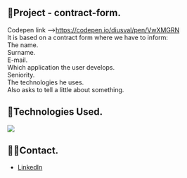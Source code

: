## 📍Project - contract-form.
Codepen link -->https://codepen.io/diusval/pen/VwXMGRN<br>
It is based on a contract form where we have to inform: <br>
The name. <br>
Surname. <br>
E-mail. <br>
Which application the user develops. <br>
Seniority. <br>
The technologies he uses. <br>
Also asks to tell a little about something.

## 🧩Technologies Used.

<p align="left" alt="Diusval" height="30" width="40">
  <a href="https://skillicons.dev">
    <img src="https://skillicons.dev/icons?i=html,css" />
  </a>
</p>

## 👋🏼Contact.

 - [LinkedIn](https://www.linkedin.com/in/diusval)
